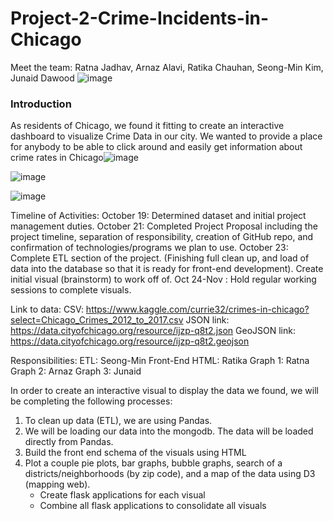 # Project-2-Crime-Incidents-in-Chicago
Meet the team: Ratna Jadhav, Arnaz Alavi, Ratika Chauhan, Seong-Min Kim, Junaid Dawood 
![image](https://user-images.githubusercontent.com/85905358/139990734-44eef98f-2058-4ee9-a87c-851efb2ab58c.png)

### Introduction
As residents of Chicago, we found it fitting to create an interactive dashboard to visualize Crime Data in our city. We wanted to provide a place for anybody to be able to click around and easily get information about crime rates in Chicago![image](https://user-images.githubusercontent.com/85905358/139990135-989b967b-0838-4f13-a8ae-9461721082d5.png)

![image](https://user-images.githubusercontent.com/85905358/139989730-bc31254d-3e51-4233-b1d1-af7bb6fbe540.png)

![image](https://user-images.githubusercontent.com/85905358/139990541-b41fcef5-ab5a-44d8-9297-63314d350c4a.png)


Timeline of Activities: 
October 19: Determined dataset and initial project management duties. 
October 21: Completed Project Proposal including the project timeline, separation of responsibility, creation of GitHub repo, and confirmation of technologies/programs we plan to use. 
October 23: Complete ETL section of the project. (Finishing full clean up, and load of data into the database so that it is ready for front-end development). Create initial visual (brainstorm) to work off of. 
Oct 24-Nov : Hold regular working sessions to complete visuals.

Link to data:
CSV: https://www.kaggle.com/currie32/crimes-in-chicago?select=Chicago_Crimes_2012_to_2017.csv
JSON link: https://data.cityofchicago.org/resource/ijzp-q8t2.json 
GeoJSON link: https://data.cityofchicago.org/resource/ijzp-q8t2.geojson 

Responsibilities: 
ETL: Seong-Min
Front-End HTML: Ratika
Graph 1: Ratna
Graph 2: Arnaz
Graph 3: Junaid

In order to create an interactive visual to display the data we found, we will be completing the following processes:
1. To clean up data (ETL), we are using Pandas. 
2. We will be loading our data into the mongodb. The data will be loaded directly from Pandas. 
3. Build the front end schema of the visuals using HTML 
4. Plot a couple pie plots, bar graphs, bubble graphs, search of a districts/neighborhoods (by zip code), and a map of the data using D3 (mapping web). 
    * Create flask applications for each visual
    * Combine all flask applications to consolidate all visuals


